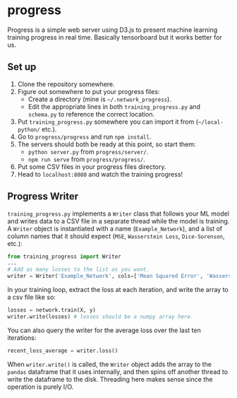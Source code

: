 # progress
Progress is a simple web server using D3.js to present machine learning training progress in real time. 
Basically tensorboard but it works better for us.

## Set up
1. Clone the repository somewhere.
2. Figure out somewhere to put your progress files:
   * Create a directory (mine is `~/.network_progress`).
   * Edit the appropriate lines in both `training_progress.py` and `schema.py` to reference the correct location.
3. Put `training_progress.py` somewhere you can import it from (`~/local-python/` etc.).
4. Go to `progress/progress` and run `npm install`.
5. The servers should both be ready at this point, so start them:
   * `python server.py` from `progress/server/`.
   * `npm run serve` from `progress/progress/`.
6. Put some CSV files in your progress files directory.
7. Head to `localhost:8080` and watch the training progress!


## Progress Writer
`training_progress.py` implements a `Writer` class that follows your ML model and writes data to a CSV file 
in a separate thread while the model is training. A `Writer` object is instantiated with a
name (`Example_Network`), and a list of column names that it should expect (`MSE`, `Wasserstein Loss`, `Dice-Sorenson`, etc.):

```python
from training_progress import Writer
...
# Add as many losses to the list as you want.
writer = Writer('Example_Network', cols=['Mean Squared Error', 'Wasserstein Loss', 'Dice-Sorenson'])
```

In your training loop, extract the loss at each iteration, and write the array to a csv file like so:

```python
losses = network.train(X, y)
writer.write(losses) # losses should be a numpy array here.
```

You can also query the writer for the average loss over the last ten iterations:

```python
recent_loss_average = writer.loss()
```

When `writer.write()` is called, the `Writer` object adds the array to the `pandas` dataframe that it uses internally,
and then spins off another thread to write the dataframe to the disk. Threading here makes sense since the operation
is purely I/O.
